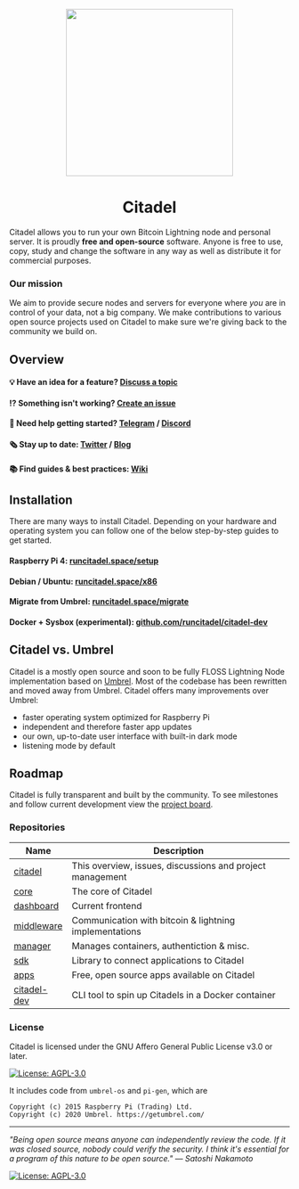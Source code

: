 <p align="center">
  <img height="300" src="https://avatars.githubusercontent.com/u/86734767">
  <h1 align="center">Citadel</h1>
</p>

Citadel allows you to run your own Bitcoin Lightning node and personal server. It is proudly **free and open-source** software. Anyone is free to use, copy, study and change the software in any way as well as distribute it for commercial purposes.

### Our mission

We aim to provide secure nodes and servers for everyone where _you_ are in control of your data, not a big company. We make contributions to various open source projects used on Citadel to make sure we're giving back to the community we build on.

## Overview

#### 💡 Have an idea for a feature? [Discuss a topic](https://github.com/runcitadel/citadel/discussions/new)

#### ⁉ Something isn't working? [Create an issue](https://github.com/runcitadel/citadel/issues/new)

#### 💬 Need help getting started? [Telegram](https://t.me/runcitadel) / [Discord](https://discord.gg/6U3kM2cjdB)

#### 🗞️ Stay up to date: [Twitter](https://twitter.com/runcitadel) / [Blog](https://blog.runcitadel.space)

#### 📚 Find guides & best practices: [Wiki](https://wiki.runcitadel.space)

## Installation

There are many ways to install Citadel. Depending on your hardware and operating system you can follow one of the below step-by-step guides to get started.

#### Raspberry Pi 4: [runcitadel.space/setup](https://runcitadel.space/setup)

#### Debian / Ubuntu: [runcitadel.space/x86](https://runcitadel.space/x86)

#### Migrate from Umbrel: [runcitadel.space/migrate](https://runcitadel.space/migrate)

#### Docker + Sysbox (experimental): [github.com/runcitadel/citadel-dev](https://github.com/runcitadel/citadel-dev)

## Citadel vs. Umbrel

Citadel is a mostly open source and soon to be fully FLOSS Lightning Node implementation based on [Umbrel](https://github.com/getumbrel/umbrel). Most of the codebase has been rewritten and moved away from Umbrel. Citadel offers many improvements over Umbrel:

- faster operating system optimized for Raspberry Pi
- independent and therefore faster app updates
- our own, up-to-date user interface with built-in dark mode
- listening mode by default

## Roadmap

Citadel is fully transparent and built by the community. To see milestones and follow current development view the [project board](https://github.com/orgs/runcitadel/projects/3).

### Repositories

| Name                                                     | Description                                               |
| -------------------------------------------------------- | --------------------------------------------------------- |
| [citadel](https://github.com/runcitadel/citadel/)        | This overview, issues, discussions and project management |
| [core](https://github.com/runcitadel/core)               | The core of Citadel                                       |
| [dashboard](https://github.com/runcitadel/dashboard)     | Current frontend                                          |
| [middleware](https://github.com/runcitadel/middleware)   | Communication with bitcoin & lightning implementations    |
| [manager](https://github.com/runcitadel/manager)         | Manages containers, authentiction & misc.                 |
| [sdk](https://github.com/runcitadel/sdk)                 | Library to connect applications to Citadel                |
| [apps](https://github.com/runcitadel/apps)               | Free, open source apps available on Citadel               |
| [citadel-dev](https://github.com/runcitadel/citadel-dev) | CLI tool to spin up Citadels in a Docker container        |

### License

Citadel is licensed under the GNU Affero General Public License v3.0 or later.

[![License: AGPL-3.0](https://img.shields.io/badge/License-AGPL%203.0-blue.svg)](https://opensource.org/licenses/AGPL-3.0)

It includes code from `umbrel-os` and `pi-gen`, which are

```
Copyright (c) 2015 Raspberry Pi (Trading) Ltd.
Copyright (c) 2020 Umbrel. https://getumbrel.com/
```

---

_"Being open source means anyone can independently review the code. If it was closed source, nobody could verify the security. I think it's essential for a program of this nature to be open source." — Satoshi Nakamoto_

[![License: AGPL-3.0](https://img.shields.io/badge/License-AGPL%203.0-blue.svg)](https://opensource.org/licenses/AGPL-3.0)
